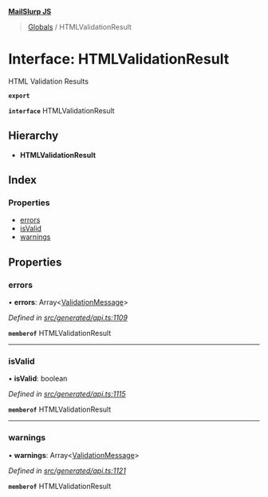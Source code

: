 **[MailSlurp JS](../README.md)**

> [Globals](../README.md) / HTMLValidationResult

# Interface: HTMLValidationResult

HTML Validation Results

**`export`** 

**`interface`** HTMLValidationResult

## Hierarchy

* **HTMLValidationResult**

## Index

### Properties

* [errors](htmlvalidationresult.md#errors)
* [isValid](htmlvalidationresult.md#isvalid)
* [warnings](htmlvalidationresult.md#warnings)

## Properties

### errors

•  **errors**: Array\<[ValidationMessage](validationmessage.md)>

*Defined in [src/generated/api.ts:1109](https://github.com/mailslurp/mailslurp-client/blob/f5ab9d3/src/generated/api.ts#L1109)*

**`memberof`** HTMLValidationResult

___

### isValid

•  **isValid**: boolean

*Defined in [src/generated/api.ts:1115](https://github.com/mailslurp/mailslurp-client/blob/f5ab9d3/src/generated/api.ts#L1115)*

**`memberof`** HTMLValidationResult

___

### warnings

•  **warnings**: Array\<[ValidationMessage](validationmessage.md)>

*Defined in [src/generated/api.ts:1121](https://github.com/mailslurp/mailslurp-client/blob/f5ab9d3/src/generated/api.ts#L1121)*

**`memberof`** HTMLValidationResult
